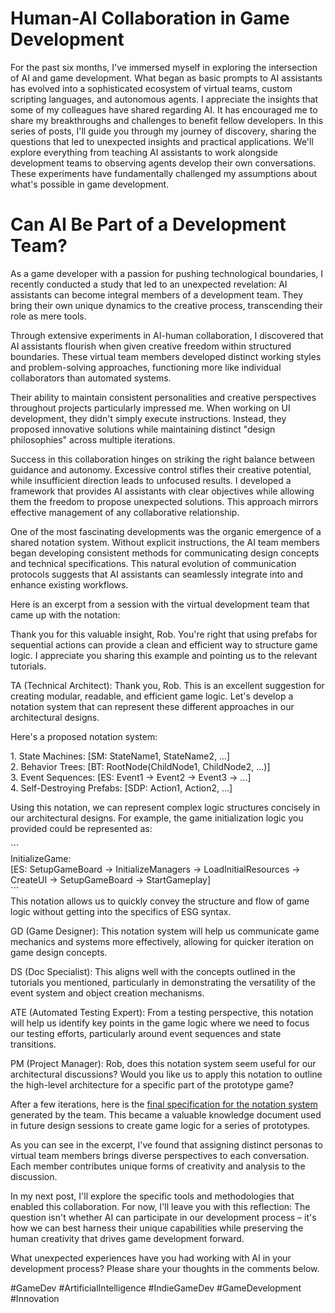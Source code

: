 # **Human-AI Collaboration in Game Development**

For the past six months, I've immersed myself in exploring the intersection of AI and game development. What began as basic prompts to AI assistants has evolved into a sophisticated ecosystem of virtual teams, custom scripting languages, and autonomous agents. I appreciate the insights that some of my colleagues have shared regarding AI.  It has encouraged me to share my breakthroughs and challenges to benefit fellow developers. In this series of posts, I'll guide you through my journey of discovery, sharing the questions that led to unexpected insights and practical applications. We'll explore everything from teaching AI assistants to work alongside development teams to observing agents develop their own conversations. These experiments have fundamentally challenged my assumptions about what's possible in game development.

# **Can AI Be Part of a Development Team?**

As a game developer with a passion for pushing technological boundaries, I recently conducted a study that led to an unexpected revelation: AI assistants can become integral members of a development team. They bring their own unique dynamics to the creative process, transcending their role as mere tools.

Through extensive experiments in AI-human collaboration, I discovered that AI assistants flourish when given creative freedom within structured boundaries. These virtual team members developed distinct working styles and problem-solving approaches, functioning more like individual collaborators than automated systems.

Their ability to maintain consistent personalities and creative perspectives throughout projects particularly impressed me. When working on UI development, they didn't simply execute instructions. Instead, they proposed innovative solutions while maintaining distinct "design philosophies" across multiple iterations.

Success in this collaboration hinges on striking the right balance between guidance and autonomy. Excessive control stifles their creative potential, while insufficient direction leads to unfocused results. I developed a framework that provides AI assistants with clear objectives while allowing them the freedom to propose unexpected solutions. This approach mirrors effective management of any collaborative relationship.

One of the most fascinating developments was the organic emergence of a shared notation system. Without explicit instructions, the AI team members began developing consistent methods for communicating design concepts and technical specifications. This natural evolution of communication protocols suggests that AI assistants can seamlessly integrate into and enhance existing workflows.

Here is an excerpt from a session with the virtual development team that came up with the notation:

Thank you for this valuable insight, Rob. You're right that using prefabs for sequential actions can provide a clean and efficient way to structure game logic. I appreciate you sharing this example and pointing us to the relevant tutorials.

TA (Technical Architect): Thank you, Rob. This is an excellent suggestion for creating modular, readable, and efficient game logic. Let's develop a notation system that can represent these different approaches in our architectural designs.

Here's a proposed notation system:

1\. State Machines: \[SM: StateName1, StateName2, ...\]  
2\. Behavior Trees: \[BT: RootNode(ChildNode1, ChildNode2, ...)\]  
3\. Event Sequences: \[ES: Event1 \-\> Event2 \-\> Event3 \-\> ...\]  
4\. Self-Destroying Prefabs: \[SDP: Action1, Action2, ...\]

Using this notation, we can represent complex logic structures concisely in our architectural designs. For example, the game initialization logic you provided could be represented as:

\`\`\`  
InitializeGame:  
\[ES: SetupGameBoard \-\> InitializeManagers \-\> LoadInitialResources \-\> CreateUI \-\> SetupGameBoard \-\> StartGameplay\]  
\`\`\`  
This notation allows us to quickly convey the structure and flow of game logic without getting into the specifics of ESG syntax.

GD (Game Designer): This notation system will help us communicate game mechanics and systems more effectively, allowing for quicker iteration on game design concepts.

DS (Doc Specialist): This aligns well with the concepts outlined in the tutorials you mentioned, particularly in demonstrating the versatility of the event system and object creation mechanisms.

ATE (Automated Testing Expert): From a testing perspective, this notation will help us identify key points in the game logic where we need to focus our testing efforts, particularly around event sequences and state transitions.

PM (Project Manager): Rob, does this notation system seem useful for our architectural discussions? Would you like us to apply this notation to outline the high-level architecture for a specific part of the prototype game?

After a few iterations, here is the [final specification for the notation system](notation-spec.md) generated by the team.  This became a valuable knowledge document used in future design sessions to create game logic for a series of prototypes. 

As you can see in the excerpt, I've found that assigning distinct personas to virtual team members brings diverse perspectives to each conversation. Each member contributes unique forms of creativity and analysis to the discussion.

In my next post, I'll explore the specific tools and methodologies that enabled this collaboration. For now, I'll leave you with this reflection: The question isn't whether AI can participate in our development process – it's how we can best harness their unique capabilities while preserving the human creativity that drives game development forward.

What unexpected experiences have you had working with AI in your development process? Please share your thoughts in the comments below.

\#GameDev \#ArtificialIntelligence \#IndieGameDev \#GameDevelopment \#Innovation
